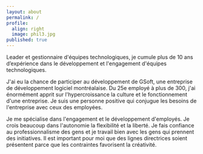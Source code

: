 ```yaml
---
layout: about
permalink: /
profile:
  align: right
  image: phil3.jpg
published: true
---
```


Leader et gestionnaire d'équipes technologiques, je cumule plus de 10 ans d’expérience dans le développement et l'engagement d'équipes technologiques. 

J'ai eu la chance de participer au développement de GSoft, une entreprise de développement logiciel montréalaise. Du 25e employé à plus de 300, j'ai énormément apprit sur l'hypercroissance la culture et le fonctionnement d'une entreprise. Je suis une personne positive qui conjugue les besoins de l'entreprise avec ceux des employées.

Je me spécialise dans l'engagement et le développement d'employés. Je crois beaucoup dans l'autonomie la flexibilité et la liberté. Je fais confiance au professionnalisme des gens et je travail bien avec les gens qui prennent des initiatives. Il est important pour moi que des lignes directrices soient présentent parce que les contraintes favorisent la créativité.
